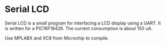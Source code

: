 Serial LCD
==========

Serial LCD is a small program for interfacing a LCD display
using a UART. It is written for a PIC16F18426.
The current consumption is about 150 uA.

Use MPLABX and XC8 from Microchip to compile.

